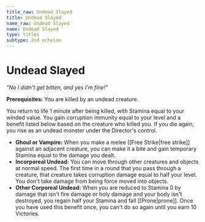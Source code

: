 ```yaml
---
title_raw: Undead Slayed
title: Undead Slayed
name_raw: Undead Slayed
name: Undead Slayed
type: titles
subtype: 2nd echelon
---
```


# Undead Slayed

*"No I didn't get bitten, and yes I'm fine!"*

**Prerequisites:** You are killed by an undead creature.

You return to life 1 minute after being killed, with Stamina equal to your winded value. You gain corruption immunity equal to your level and a benefit listed below based on the creature who killed you. If you die again, you rise as an undead monster under the Director's control.

- **Ghoul or Vampire:** When you make a melee [[Free Strike|free strike]] against an adjacent creature, you can make it a bite and gain temporary Stamina equal to the damage you dealt.
- **Incorporeal Undead:** You can move through other creatures and objects at normal speed. The first time in a round that you pass through a creature, that creature takes corruption damage equal to half your level. You don't take damage from being force moved into objects.
- **Other Corporeal Undead:** When you are reduced to Stamina 0 by damage that isn't fire damage or holy damage and your body isn't destroyed, you regain half your Stamina and fall [[Prone|prone]]. Once you have used this benefit once, you can't do so again until you earn 10 Victories.
